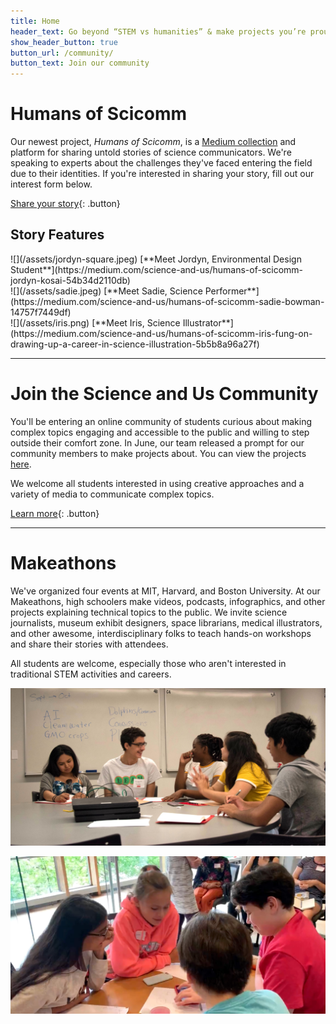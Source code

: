 ```yaml
---
title: Home
header_text: Go beyond “STEM vs humanities” & make projects you’re proud of
show_header_button: true
button_url: /community/
button_text: Join our community
---
```


# Humans of Scicomm

Our newest project, *Humans of Scicomm*, is a [Medium collection](https://medium.com/science-and-us) and platform for sharing untold stories of science communicators. We're speaking to experts about the challenges they've faced entering the field due to their identities. If you're interested in sharing your story, fill out our interest form below.

[Share your story](https://docs.google.com/forms/d/e/1FAIpQLSewD2UDBjMEK_WoxJRK2SQvpInyvQjTu_cok3KvqUrRH6Sy4Q/viewform){: .button}

## Story Features

<div class="grid three-columns" markdown="1">

<div class="card-decorated" markdown="1">
![](/assets/jordyn-square.jpeg)
[**Meet Jordyn, Environmental Design Student**](https://medium.com/science-and-us/humans-of-scicomm-jordyn-kosai-54b34d2110db)
</div>

<div class="card-decorated" markdown="1">
![](/assets/sadie.jpeg)
[**Meet Sadie, Science Performer**](https://medium.com/science-and-us/humans-of-scicomm-sadie-bowman-14757f7449df)
</div>

<div class="card-decorated" markdown="1">
![](/assets/iris.png)
[**Meet Iris, Science Illustrator**](https://medium.com/science-and-us/humans-of-scicomm-iris-fung-on-drawing-up-a-career-in-science-illustration-5b5b8a96a27f)
</div>

</div>

---

# Join the Science and Us Community

You'll be entering an online community of students curious about making complex topics engaging and accessible to the public and willing to step outside their comfort zone. In June, our team released a prompt for our community members to make projects about. You can view the projects [here](/community/#project-gallery).

We welcome all students interested in using creative approaches and a variety of media to communicate complex topics.

[Learn more](/community/){: .button}

---

# Makeathons

We've organized four events at MIT, Harvard, and Boston University. At our Makeathons, high schoolers make videos, podcasts, infographics, and other projects explaining technical topics to the public. We invite science journalists, museum exhibit designers, space librarians, medical illustrators, and other awesome, interdisciplinary folks to teach hands-on workshops and share their stories with attendees.

All students are welcome, especially those who aren't interested in traditional STEM activities and careers.

<div class="grid two-columns" markdown="1">

![](/assets/1.jpg)

![](/assets/2.jpg)

</div>